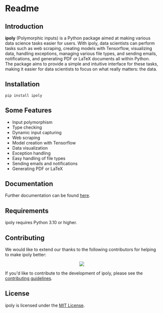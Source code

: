 # Readme

## Introduction

**ipoly** (Polymorphic inputs) is a Python package aimed at making various data science tasks easier for users. With ipoly, data scientists can perform tasks such as web scraping, creating models with Tensorflow, visualizing data, handling exceptions, managing various file types, and sending emails, notifications, and generating PDF or LaTeX documents all within Python. The package aims to provide a simple and intuitive interface for these tasks, making it easier for data scientists to focus on what really matters: the data.

## Installation

```shell
pip install ipoly
```

## Some Features

- Input polymorphism
- Type checking
- Dynamic input capturing
- Web scraping
- Model creation with Tensorflow
- Data visualization
- Exception handling
- Easy handling of file types
- Sending emails and notifications
- Generating PDF or LaTeX

## Documentation

Further documentation can be found [here](<https://ipoly.readthedocs.io/en/latest/source/ipoly.html>).

## Requirements

ipoly requires Python 3.10 or higher.

## Contributing

We would like to extend our thanks to the following contributors for helping to make ipoly better:

<center><a href="https://github.com/Danguilhen/ipoly/graphs/contributors">
  <img src="https://contrib.rocks/image?repo=Danguilhen/ipoly" />
</a></center>

If you'd like to contribute to the development of ipoly, please see the [contributing guidelines](<https://ipoly.readthedocs.io/en/latest/contributing.html>).

## License

ipoly is licensed under the [MIT License](https://ipoly.readthedocs.io/en/latest/license.html).
